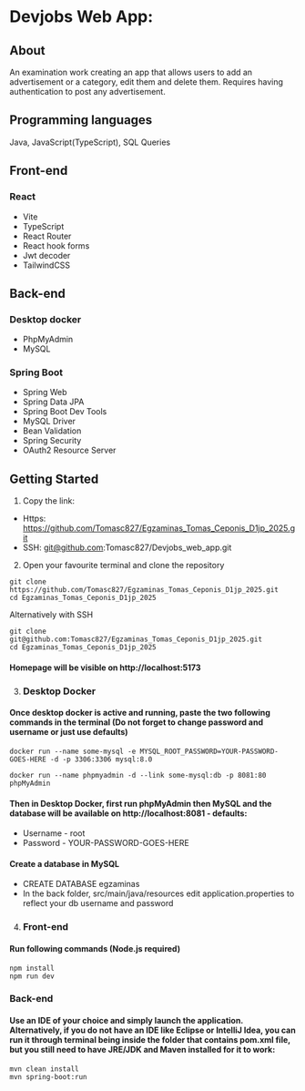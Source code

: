 # Devjobs Web App:

## About

An examination work creating an app that allows users to add an advertisement or a category, edit them and delete them. Requires having authentication to post any advertisement.

## Programming languages
Java, JavaScript(TypeScript), SQL Queries

## Front-end 

### React
* Vite
* TypeScript
* React Router
* React hook forms
* Jwt decoder
* TailwindCSS

## Back-end

### Desktop docker
* PhpMyAdmin
* MySQL

### Spring Boot
* Spring Web
* Spring Data JPA
* Spring Boot Dev Tools
* MySQL Driver
* Bean Validation
* Spring Security
* OAuth2 Resource Server

## Getting Started


1. Copy the link: 
* Https: https://github.com/Tomasc827/Egzaminas_Tomas_Ceponis_D1jp_2025.git
* SSH: git@github.com:Tomasc827/Devjobs_web_app.git

2. Open your favourite terminal and clone the repository
```
git clone https://github.com/Tomasc827/Egzaminas_Tomas_Ceponis_D1jp_2025.git
cd Egzaminas_Tomas_Ceponis_D1jp_2025
```
Alternatively with SSH
```
git clone git@github.com:Tomasc827/Egzaminas_Tomas_Ceponis_D1jp_2025.git
cd Egzaminas_Tomas_Ceponis_D1jp_2025
```
#### Homepage will be visible on http://localhost:5173

3. ### Desktop Docker
#### Once desktop docker is active and running, paste the two following commands in the terminal (Do not forget to change password and username or just use defaults)

```
docker run --name some-mysql -e MYSQL_ROOT_PASSWORD=YOUR-PASSWORD-GOES-HERE -d -p 3306:3306 mysql:8.0
```
```
docker run --name phpmyadmin -d --link some-mysql:db -p 8081:80 phpMyAdmin
```
#### Then in Desktop Docker, first run phpMyAdmin then MySQL and the database will be available on http://localhost:8081 - defaults:
* Username - root
* Password - YOUR-PASSWORD-GOES-HERE
#### Create a database in MySQL
* CREATE DATABASE egzaminas
* In the back folder, src/main/java/resources edit application.properties to reflect your db username and password

4. ### Front-end
 #### Run following commands (Node.js required)
```
npm install 
npm run dev
```

### Back-end
#### Use an IDE of your choice and simply launch the application. Alternatively, if you do not have an IDE like Eclipse or IntelliJ Idea, you can run it through terminal being inside the folder that contains pom.xml file, but you still need to have JRE/JDK and Maven installed for it to work: 

```
mvn clean install
mvn spring-boot:run
```

